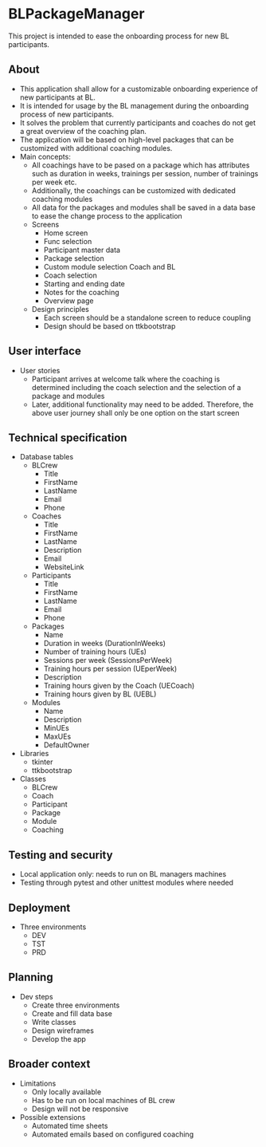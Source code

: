 # BLPackageManager

This project is intended to ease the onboarding process for new BL participants.

## About
- This application shall allow for a customizable onboarding experience of new participants at BL.
- It is intended for usage by the BL management during the onboarding process of new participants.
- It solves the problem that currently participants and coaches do not get a great overview of the coaching plan.
- The application will be based on high-level packages that can be customized with additional coaching modules.
- Main concepts:
  - All coachings have to be pased on a package which has attributes such as duration in weeks, trainings per session, number of trainings per week etc.
  - Additionally, the coachings can be customized with dedicated coaching modules
  - All data for the packages and modules shall be saved in a data base to ease the change process to the application
  - Screens
    - Home screen
    - Func selection
    - Participant master data
    - Package selection
    - Custom module selection Coach and BL
    - Coach selection
    - Starting and ending date
    - Notes for the coaching
    - Overview page
  - Design principles
    - Each screen should be a standalone screen to reduce coupling
    - Design should be based on ttkbootstrap

## User interface
- User stories
  - Participant arrives at welcome talk where the coaching is determined including the coach selection and the selection of a package and modules
  - Later, additional functionality may need to be added. Therefore, the above user journey shall only be one option on the start screen

## Technical specification
- Database tables
  - BLCrew
    - Title
    - FirstName
    - LastName
    - Email
    - Phone
  - Coaches
    - Title
    - FirstName
    - LastName
    - Description
    - Email
    - WebsiteLink
  - Participants
    - Title
    - FirstName
    - LastName
    - Email
    - Phone
  - Packages
    - Name
    - Duration in weeks (DurationInWeeks)
    - Number of training hours (UEs)
    - Sessions per week (SessionsPerWeek)
    - Training hours per session (UEperWeek)
    - Description
    - Training hours given by the Coach (UECoach)
    - Training hours given by BL (UEBL)
  - Modules
    - Name
    - Description
    - MinUEs
    - MaxUEs
    - DefaultOwner
- Libraries
  - tkinter
  - ttkbootstrap
- Classes
  - BLCrew
  - Coach
  - Participant
  - Package
  - Module
  - Coaching

## Testing and security
- Local application only: needs to run on BL managers machines
- Testing through pytest and other unittest modules where needed

## Deployment
- Three environments
  - DEV
  - TST
  - PRD

## Planning
- Dev steps
  - Create three environments
  - Create and fill data base
  - Write classes
  - Design wireframes
  - Develop the app

## Broader context
- Limitations
  - Only locally available
  - Has to be run on local machines of BL crew
  - Design will not be responsive
- Possible extensions
  - Automated time sheets
  - Automated emails based on configured coaching
